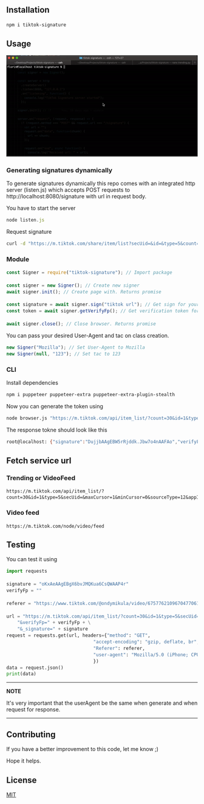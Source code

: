 ## Installation

```bash
npm i tiktok-signature
```

## Usage

![](howto.gif)

### Generating signatures dynamically

To generate signatures dynamically this repo comes with an integrated http server (listen.js) which accepts POST requests to http://localhost:8080/signature with url in request body.

You have to start the server

```js
node listen.js
```
Request signature

```sh
curl -d "https://m.tiktok.com/share/item/list?secUid=&id=&type=5&count=30&minCursor=0&maxCursor=0&shareUid=" http://localhost:8080/signature
```


### Module

```js
const Signer = require("tiktok-signature"); // Import package

const signer = new Signer(); // Create new signer
await signer.init(); // Create page with. Returns promise

const signature = await signer.sign("tiktok url"); // Get sign for your url. Returns promise
const token = await signer.getVerifyFp(); // Get verification token for your url. Returns promise

await signer.close(); // Close browser. Returns promise
```

You can pass your desired User-Agent and tac on class creation.

```js
new Signer("Mozilla"); // Set User-Agent to Mozilla
new Signer(null, "123"); // Set tac to 123
```

### CLI

Install dependencies

```bash
npm i puppeteer puppeteer-extra puppeteer-extra-plugin-stealth
```

Now you can generate the token using

```bash
node browser.js "https://m.tiktok.com/api/item_list/?count=30&id=1&type=5&secUid=&maxCursor=1&minCursor=0&sourceType=12&appId=1233"
```

The response tokne should look like this

```sh
root@localhost: {"signature":"DujjbAAgEBW5rRjddk.Jbw7o4nAAFAo","verifyFp":"verify_kamf6ehv_80g0FE87_GAoN_4PgQ_9w6P_xgcNXK53gx2W"}
```

## Fetch service url

### Trending or VideoFeed

```
https://m.tiktok.com/api/item_list/?count=30&id=1&type=5&secUid=&maxCursor=1&minCursor=0&sourceType=12&appId=1233
```

### Video feed

```
https://m.tiktok.com/node/video/feed
```

## Testing

You can test it using

```python
import requests

signature = "oKxAeAAgEBgX6bvJMQKua6CsQWAAP4r"
verifyFp = ""

referer = "https://www.tiktok.com/@ondymikula/video/6757762109670477061"

url = "https://m.tiktok.com/api/item_list/?count=30&id=1&type=5&secUid=&maxCursor=1&minCursor=0&sourceType=12&appId=1233" + \
    "&verifyFp=" + verifyFp + \
    "&_signature=" + signature
request = requests.get(url, headers={"method": "GET",
                                "accept-encoding": "gzip, deflate, br",
                                "Referer": referer,
                                "user-agent": "Mozilla/5.0 (iPhone; CPU iPhone OS 11_0 like Mac OS X) AppleWebKit/604.1.38 (KHTML, like Gecko) Version/11.0 Mobile/15A372 Safari/604.1"
                                })
data = request.json()
print(data)
```

---

**NOTE**

It's very important that the userAgent be the same when generate and when request for response.

---

## Contributing

If you have a better improvement to this code, let me know ;)

Hope it helps.

## License

[MIT](https://choosealicense.com/licenses/mit/)
